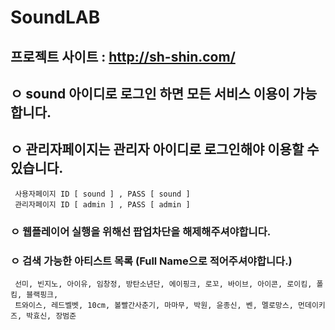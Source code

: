 # SoundLAB

  ## 프로젝트 사이트 : http://sh-shin.com/
  ## ㅇ sound 아이디로 로그인 하면 모든 서비스 이용이 가능합니다.
  ## ㅇ 관리자페이지는 관리자 아이디로 로그인해야 이용할 수 있습니다.
     사용자페이지 ID [ sound ] , PASS [ sound ]   
     관리자페이지 ID [ admin ] , PASS [ admin ]   
   ### ㅇ 웹플레이어 실행을 위해선 팝업차단을 해제해주셔야합니다.    
   ### ㅇ 검색 가능한 아티스트 목록 (Full Name으로 적어주셔야합니다.)  
     선미, 빈지노, 아이유, 임창정, 방탄소년단, 에이핑크, 로꼬, 바이브, 아이콘, 로이킴, 폴킴, 블랙핑크,  
     트와이스, 레드벨벳, 10cm, 볼빨간사춘기, 마마무, 박원, 윤종신, 벤, 멜로망스, 먼데이키즈, 박효신, 장범준    
